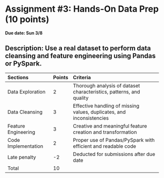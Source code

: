 # Assignment \#3: Hands-On Data Prep (10 points)

**Due date: Sun 3/8**

## **Description:** Use a real dataset to perform data cleansing and feature engineering using Pandas or PySpark.

| Sections | Points | Criteria |
| :---- | :---- | :---- |
| Data Exploration | 2 | Thorough analysis of dataset characteristics, patterns, and quality |
| Data Cleansing | 3 | Effective handling of missing values, duplicates, and inconsistencies |
| Feature Engineering | 3 | Creative and meaningful feature creation and transformation |
| Code Implementation | 2 | Proper use of Pandas/PySpark with efficient and readable code |
| Late penalty | \-2 | Deducted for submissions after due date |
| Total | 10 |  |

